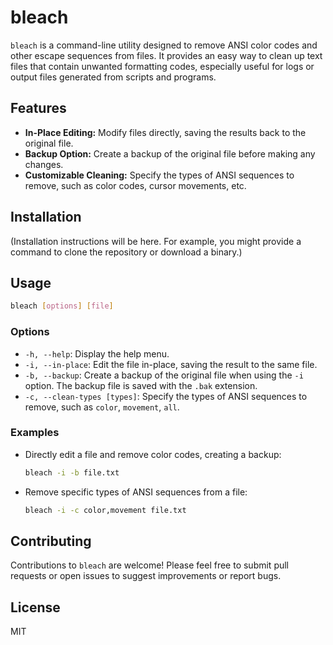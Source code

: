 # bleach

`bleach` is a command-line utility designed to remove ANSI color codes and other escape sequences from files. It provides an easy way to clean up text files that contain unwanted formatting codes, especially useful for logs or output files generated from scripts and programs.

## Features

- **In-Place Editing:** Modify files directly, saving the results back to the original file.
- **Backup Option:** Create a backup of the original file before making any changes.
- **Customizable Cleaning:** Specify the types of ANSI sequences to remove, such as color codes, cursor movements, etc.

## Installation

(Installation instructions will be here. For example, you might provide a command to clone the repository or download a binary.)

## Usage

```bash
bleach [options] [file]
```

### Options

- `-h, --help`: Display the help menu.
- `-i, --in-place`: Edit the file in-place, saving the result to the same file.
- `-b, --backup`: Create a backup of the original file when using the `-i` option. The backup file is saved with the `.bak` extension.
- `-c, --clean-types [types]`: Specify the types of ANSI sequences to remove, such as `color`, `movement`, `all`.

### Examples

- Directly edit a file and remove color codes, creating a backup:
  ```bash
  bleach -i -b file.txt
  ```
- Remove specific types of ANSI sequences from a file:
  ```bash
  bleach -i -c color,movement file.txt
  ```

## Contributing

Contributions to `bleach` are welcome! Please feel free to submit pull requests or open issues to suggest improvements or report bugs.

## License

MIT
